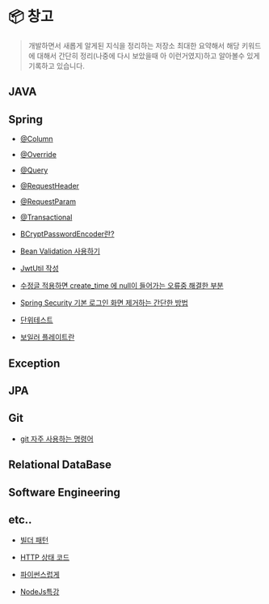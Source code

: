 # 📦 창고

> 개발하면서 새롭게 알게된 지식을 정리하는 저장소
> 최대한 요약해서 해당 키워드에 대해서 간단히 정리(나중에 다시 보았을때 아 이런거였지)하고 알아볼수 있게 기록하고 있습니다.

## JAVA

  
## Spring

* [@Column](https://github.com/amazon7737/box/blob/main/Spring/%40Column.md)

* [@Override](https://github.com/amazon7737/box/blob/main/Spring/%40Override.md)
  
* [@Query](https://github.com/amazon7737/box/blob/main/Spring/%40Query.md)
  
* [@RequestHeader](https://github.com/amazon7737/box/blob/main/Spring/%40RequestHeader.md)
  
* [@RequestParam](https://github.com/amazon7737/box/blob/main/Spring/%40RequestParam.md)
  
* [@Transactional](https://github.com/amazon7737/box/blob/main/Spring/%40Transactional.md)
  
* [BCryptPasswordEncoder란?](https://github.com/amazon7737/box/blob/main/Spring/BCryptPasswordEncoder.md)
  
* [Bean Validation 사용하기](https://github.com/amazon7737/box/blob/main/Spring/Bean_Validation.md)
    
* [JwtUtil 작성](https://github.com/amazon7737/box/blob/main/Spring/JwtUtil.md)
  
* [수정글 적용하면 create_time 에 null이 들어가는 오류중 해결한 부분](https://github.com/amazon7737/box/blob/main/Spring/prePersist.md)
  
* [Spring Security 기본 로그인 화면 제거하는 간단한 방법](https://github.com/amazon7737/box/blob/main/Spring/spring_security_login.md)
  
* [단위테스트](https://github.com/amazon7737/box/blob/main/Spring/%EB%8B%A8%EC%9C%84%ED%85%8C%EC%8A%A4%ED%8A%B8.md)
  
* [보일러 플레이트란](https://github.com/amazon7737/box/blob/main/Spring/%EB%B3%B4%EC%9D%BC%EB%9F%AC%ED%94%8C%EB%A0%88%EC%9D%B4%ED%8A%B8.md)

## Exception

## JPA

## Git

* [git 자주 사용하는 명령어](https://github.com/amazon7737/dev-container/blob/main/Git/git-tips.md)

## Relational DataBase

## Software Engineering


## etc..
  
* [빌더 패턴](https://github.com/amazon7737/box/blob/main/Spring/Builder.md)

* [HTTP 상태 코드](https://github.com/amazon7737/box/blob/main/ETC/HTTP_%EC%83%81%ED%83%9C_%EC%BD%94%EB%93%9C.md)

* [파이썬스럽게](https://github.com/amazon7737/box/blob/main/ETC/like_a_python.md)

* [NodeJs특강](https://github.com/amazon7737/box/blob/main/ETC/nodejs%ED%8A%B9%EA%B0%95.md)
